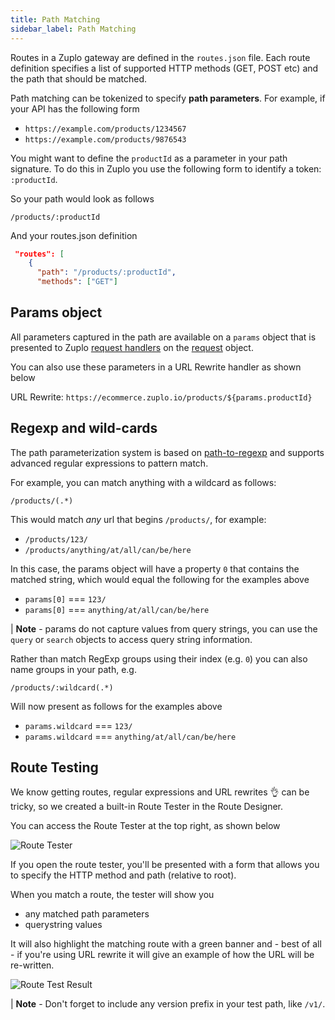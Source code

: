 ```yaml
---
title: Path Matching
sidebar_label: Path Matching
---
```


Routes in a Zuplo gateway are defined in the `routes.json` file. Each route definition specifies a list of supported HTTP methods (GET, POST etc) and the path that should be matched.

Path matching can be tokenized to specify **path parameters**. For example, if your API has the following form

- `https://example.com/products/1234567`
- `https://example.com/products/9876543`

You might want to define the `productId` as a parameter in your path signature. To do this in Zuplo you use the following form to identify a token: `:productId`.

So your path would look as follows

`/products/:productId`

And your routes.json definition

```json
 "routes": [
    {
      "path": "/products/:productId",
      "methods": ["GET"]
```

## Params object

All parameters captured in the path are available on a `params` object
that is presented to Zuplo [request handlers](request-handler.md) on the [request](zuplo-request.md) object.

You can also use these parameters in a URL Rewrite handler as shown below

URL Rewrite: `https://ecommerce.zuplo.io/products/${params.productId}`

## Regexp and wild-cards

The path parameterization system is based on [path-to-regexp](https://github.com/pillarjs/path-to-regexp) and supports advanced regular expressions to pattern match.

For example, you can match anything with a wildcard as follows:

`/products/(.*)`

This would match _any_ url that begins `/products/`, for example:

- `/products/123/`
- `/products/anything/at/all/can/be/here`

In this case, the params object will have a property `0` that contains the matched string, which would equal the following for the examples above

- `params[0]` === `123/`
- `params[0]` === `anything/at/all/can/be/here`

| **Note** - params do not capture values from query strings, you can use the `query` or `search` objects to access query string information.

Rather than match RegExp groups using their index (e.g. `0`) you can also name groups in your path, e.g.

`/products/:wildcard(.*)`

Will now present as follows for the examples above

- `params.wildcard` === `123/`
- `params.wildcard` === `anything/at/all/can/be/here`

## Route Testing

We know getting routes, regular expressions and URL rewrites 👌 can be tricky, so we created a built-in Route Tester in the Route Designer.

You can access the Route Tester at the top right, as shown below

![Route Tester](../../static/media/runtime/path-matching/route-tester.png)

If you open the route tester, you'll be presented with a form that allows you to specify the HTTP method and path (relative to root).

When you match a route, the tester will show you

- any matched path parameters
- querystring values

It will also highlight the matching route with a green banner and - best of all - if you're using URL rewrite it will give an example of how the URL will be re-written.

![Route Test Result](../../static/media/runtime/path-matching/route-test-result.png)

| **Note** - Don't forget to include any version prefix in your test path, like `/v1/`.
